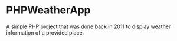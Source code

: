 # PHPWeatherApp
A simple PHP project that was done back in 2011 to display weather information of a provided place.
